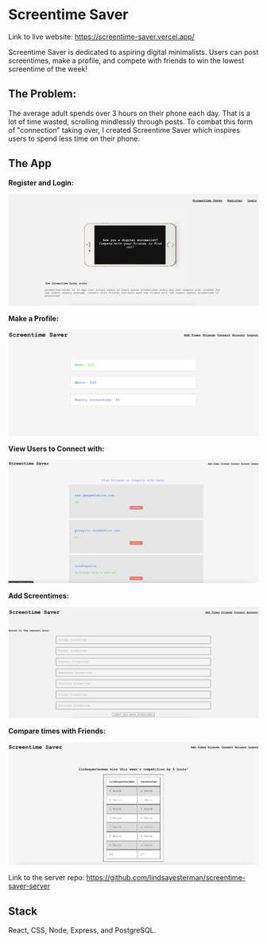 # Screentime Saver

Link to live website: https://screentime-saver.vercel.app/

Screentime Saver is dedicated to aspiring digital minimalists. Users can post screentimes, make a profile, and compete with friends to win the lowest screentime of the week!

## The Problem: 

The average adult spends over 3 hours on their phone each day. That is a lot of time wasted, scrolling mindlessly through posts. To combat this form of "connection" taking over, I created Screentime Saver which inspires users to spend less time on their phone. 

## The App 

**Register and Login:**

![register and login page](./src/readme-imgs/reg.png)

**Make a Profile:**

![profile page](./src/readme-imgs/scrtime-saver-profile-page.png)

**View Users to Connect with:**

![users page](./src/readme-imgs/scrtime-saver-users-page.png)

**Add Screentimes:**

![add times page](./src/readme-imgs/scrtimes.png)


**Compare times with Friends:** 

![compare page](./src/readme-imgs/scrtime-saver-compare-page.png)


Link to the server repo: https://github.com/lindsayesterman/screentime-saver-server

## Stack 

React, CSS, Node, Express, and PostgreSQL.

